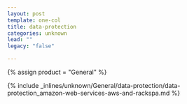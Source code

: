 ```yaml
---
layout: post
template: one-col
title: data-protection
categories: unknown
lead: ""
legacy: "false"

---
```

{% assign product = "General" %}

{% include _inlines/unknown/General/data-protection/data-protection_amazon-web-services-aws-and-rackspa.md %}
